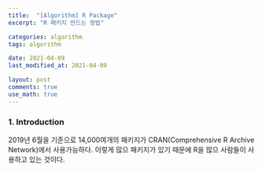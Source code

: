 ```yaml
---
title:  "[Algorithm] R Package"
excerpt: "R 패키지 만드는 방법"

categories: algorithm
tags: algorithm

date: 2021-04-09
last_modified_at: 2021-04-09

layout: post
comments: true
use_math: true
---
```


### 1. Introduction
2019년 6월을 기준으로 14,000여개의 패키지가 CRAN(Comprehensive R Archive Network)에서 사용가능하다. 이렇게 많으 패키지가 있기 때문에 R을 많으 사람들이 사용하고 있는 것이다.
